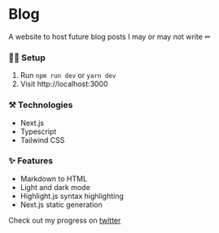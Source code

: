 # Blog

A website to host future blog posts I may or may not write ✏

### 👩‍💻 Setup

1. Run `npm run dev` or `yarn dev`
2. Visit http://localhost:3000

### ⚒ Technologies

- Next.js
- Typescript
- Tailwind CSS

### ✨ Features

- Markdown to HTML
- Light and dark mode
- Highlight.js syntax highlighting
- Next.js static generation

Check out my progress on [twitter](https://twitter.com/ivan_codes)
